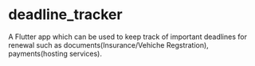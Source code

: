 # deadline_tracker

A Flutter app which can be used to keep track of important deadlines for renewal such as documents(Insurance/Vehiche Regstration), payments(hosting services).

